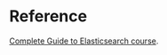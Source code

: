 # Reference

[Complete Guide to Elasticsearch course](https://l.codingexplained.com/r/elasticsearch-course?src=github).
